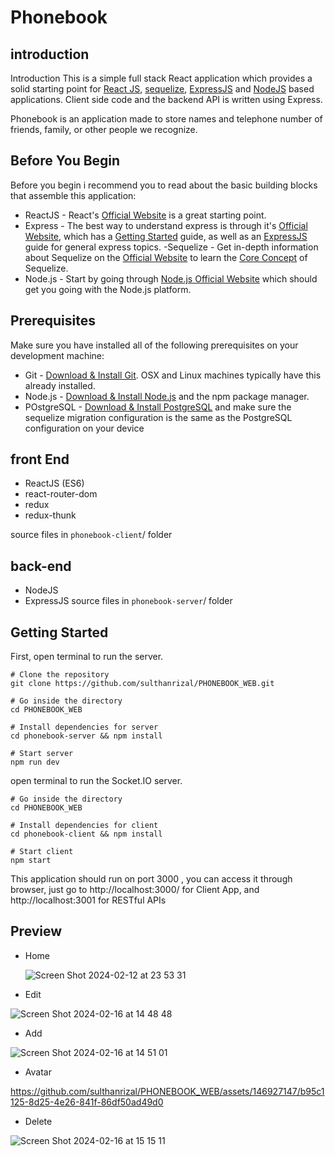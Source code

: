 # Phonebook

## introduction


Introduction
This is a simple full stack React application which provides a solid starting point for [React JS](https://react.dev/), [sequelize](https://sequelize.org/), [ExpressJS](https://expressjs.com/) and [NodeJS](https://nodejs.org/en/) based applications. Client side code and the backend API is written using Express.

Phonebook is an application made to store names and telephone number of friends, family, or other people we recognize.

## Before You Begin

Before you begin i recommend you to read about the basic building blocks that assemble this application:
- ReactJS - React's [Official Website](https://react.dev/) is a great starting point.
- Express - The best way to understand express is through it's [Official Website](https://expressjs.com/), which has a [Getting Started](https://expressjs.com/en/starter/installing.html) guide, as well as an [ExpressJS](https://expressjs.com/en/guide/routing.html) guide for general express topics.
-Sequelize - Get in-depth information about Sequelize on the [Official Website](https://sequelize.org/) to learn the [Core Concept](https://sequelize.org/docs/v6/category/core-concepts/) of Sequelize.
- Node.js - Start by going through [Node.js Official Website](https://nodejs.org/en/) which should get you going with the Node.js platform.

## Prerequisites
Make sure you have installed all of the following prerequisites on your development machine:

- Git - [Download & Install Git](https://git-scm.com/downloads). OSX and Linux machines typically have this already installed.
- Node.js - [Download & Install Node.js](https://nodejs.org/en/download/) and the npm package manager.
- POstgreSQL - [Download & Install PostgreSQL](https://www.postgresql.org/download/) and make sure the sequelize migration configuration is the same as the PostgreSQL configuration on your device

## front End

- ReactJS (ES6)
- react-router-dom
- redux
- redux-thunk

source files in `phonebook-client`/ folder

## back-end

- NodeJS
- ExpressJS
source files in `phonebook-server`/ folder


## Getting Started

First, open terminal to run the server.
```
# Clone the repository
git clone https://github.com/sulthanrizal/PHONEBOOK_WEB.git

# Go inside the directory
cd PHONEBOOK_WEB

# Install dependencies for server
cd phonebook-server && npm install

# Start server
npm run dev
```
open terminal to run the Socket.IO server.
```
# Go inside the directory
cd PHONEBOOK_WEB

# Install dependencies for client
cd phonebook-client && npm install

# Start client
npm start
```

This application should run on port 3000 , you can access it through browser, just go to http://localhost:3000/ for Client App, and http://localhost:3001 for RESTful APIs

## Preview

- Home

  ![Screen Shot 2024-02-12 at 23 53 31](https://github.com/sulthanrizal/PHONEBOOK_WEB/assets/146927147/127fe6a8-f516-4516-bc69-461f3c025f43)
  
- Edit

![Screen Shot 2024-02-16 at 14 48 48](https://github.com/sulthanrizal/PHONEBOOK_WEB/assets/146927147/0054f54e-cfdd-439a-bd04-3b616ce8aa8d)

- Add

![Screen Shot 2024-02-16 at 14 51 01](https://github.com/sulthanrizal/PHONEBOOK_WEB/assets/146927147/f1eb268a-a714-499f-a7d9-126b62c2017e)

- Avatar

https://github.com/sulthanrizal/PHONEBOOK_WEB/assets/146927147/b95c1125-8d25-4e26-841f-86df50ad49d0

- Delete

  
![Screen Shot 2024-02-16 at 15 15 11](https://github.com/sulthanrizal/PHONEBOOK_WEB/assets/146927147/3e02fc13-6a0c-4bb6-8ef8-25f5f362ed65)




